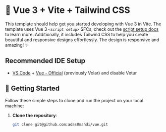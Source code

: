 # 🚀 Vue 3 + Vite + Tailwind CSS

This template should help get you started developing with Vue 3 in Vite. The template uses Vue 3 `<script setup>` SFCs, check out the [script setup docs](https://v3.vuejs.org/api/sfc-script-setup.html#sfc-script-setup) to learn more. Additionally, it includes Tailwind CSS to help you create beautiful and responsive designs effortlessly. The design is responsive and amazing! ✨

## Recommended IDE Setup

- [VS Code](https://code.visualstudio.com/) + [Vue - Official](https://marketplace.visualstudio.com/items?itemName=Vue.volar) (previously Volar) and disable Vetur

## 🚀 Getting Started

Follow these simple steps to clone and run the project on your local machine:

1. **Clone the repository**:
   ```sh
   git clone git@github.com:adas0mahdi/vue.git



   